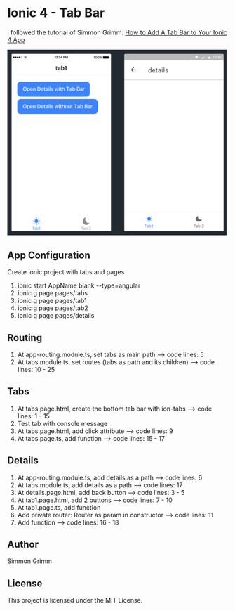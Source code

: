 # Ionic 4 - Tab Bar

i followed the tutorial of Simmon Grimm: [How to Add A Tab Bar to Your Ionic 4 App](https://youtu.be/_BnCRIZ1nDk)

<img src="https://github.com/martha-softwaredeveloper/Ionic4-TabBar/blob/master/src/assets/ionic4-tab-bar_screenshot.png" width="500"/>

## App Configuration

Create ionic project with tabs and pages
1. ionic start AppName blank --type=angular
2. ionic g page pages/tabs
3. ionic g page pages/tab1
4. ionic g page pages/tab2
5. ionic g page pages/details

## Routing

1. At app-routing.module.ts, set tabs as main path --> code lines: 5
2. At tabs.module.ts, set routes (tabs as path and its children) --> code lines: 10 - 25
 

## Tabs

1. At tabs.page.html, create the bottom tab bar with ion-tabs --> code lines: 1 - 15
2. Test tab with console message
3. At tabs.page.html, add click attribute --> code lines: 9
4. At tabs.page.ts, add function --> code lines: 15 - 17
 

## Details

1. At app-routing.module.ts, add details as a path --> code lines: 6
2. At tabs.module.ts, add details as a path --> code lines: 17
3. At details.page.html, add back button --> code lines: 3 - 5
4. At tab1.page.html, add 2 buttons --> code lines: 7 - 10
5. At tab1.page.ts, add function
6. Add private router: Router as param in constructor --> code lines: 11
7. Add function --> code lines: 16 - 18

## Author

Simmon Grimm


## License

This project is licensed under the MIT License.

